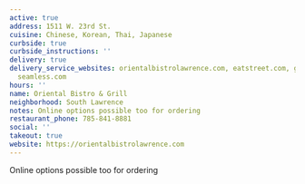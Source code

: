 ```yaml
---
active: true
address: 1511 W. 23rd St.
cuisine: Chinese, Korean, Thai, Japanese
curbside: true
curbside_instructions: ''
delivery: true
delivery_service_websites: orientalbistrolawrence.com, eatstreet.com, grubhub.com,
  seamless.com
hours: ''
name: Oriental Bistro & Grill
neighborhood: South Lawrence
notes: Online options possible too for ordering
restaurant_phone: 785-841-8881
social: ''
takeout: true
website: https://orientalbistrolawrence.com
---
```


Online options possible too for ordering